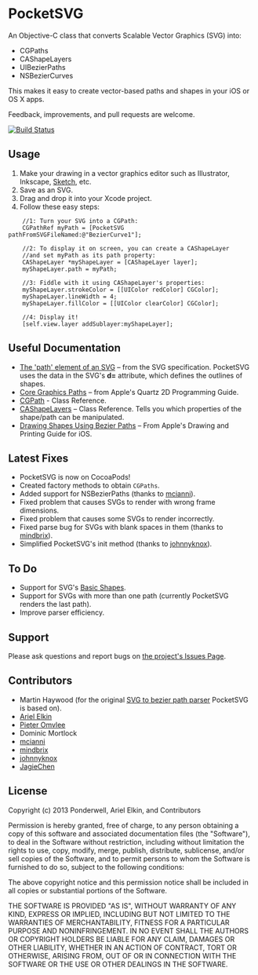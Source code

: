 # PocketSVG
An Objective-C class that converts Scalable Vector Graphics (SVG) into:
* CGPaths
* CAShapeLayers
* UIBezierPaths
* NSBezierCurves 

This makes it easy to create vector-based paths and shapes in your iOS or OS X apps. 

Feedback, improvements, and pull requests are welcome.

[![Build Status](https://travis-ci.org/arielelkin/PocketSVG.svg?branch=master)](https://travis-ci.org/arielelkin/PocketSVG)

## Usage
1. Make your drawing in a vector graphics editor such as Illustrator, Inkscape, [Sketch](http://www.bohemiancoding.com/sketch/), etc.
1. Save as an SVG.
1. Drag and drop it into your Xcode project.
1. Follow these easy steps:

```obj-c
    //1: Turn your SVG into a CGPath:
    CGPathRef myPath = [PocketSVG pathFromSVGFileNamed:@"BezierCurve1"];
    
    //2: To display it on screen, you can create a CAShapeLayer
    //and set myPath as its path property:
    CAShapeLayer *myShapeLayer = [CAShapeLayer layer];
    myShapeLayer.path = myPath;
    
    //3: Fiddle with it using CAShapeLayer's properties:
    myShapeLayer.strokeColor = [[UIColor redColor] CGColor];
    myShapeLayer.lineWidth = 4;
    myShapeLayer.fillColor = [[UIColor clearColor] CGColor];

    //4: Display it!
    [self.view.layer addSublayer:myShapeLayer];
```

## Useful Documentation
* [The 'path' element of an SVG](http://www.w3.org/TR/SVG/paths.html#PathElement) – from the SVG specification. PocketSVG uses the data in the SVG's **d=** attribute, which defines the outlines of shapes. 
* [Core Graphics Paths](https://developer.apple.com/library/mac/documentation/graphicsimaging/Conceptual/drawingwithquartz2d/dq_paths/dq_paths.html#//apple_ref/doc/uid/TP30001066-CH211-TPXREF101) – from Apple's Quartz 2D Programming Guide.
* [CGPath](https://developer.apple.com/library/mac/documentation/graphicsimaging/reference/CGPath/Reference/reference.html) - Class Reference.
* [CAShapeLayers](https://developer.apple.com/library/mac/#documentation/GraphicsImaging/Reference/CAShapeLayer_class/Reference/Reference.html) – Class Reference. Tells you which properties of the shape/path can be manipulated. 
* [Drawing Shapes Using Bezier Paths](http://developer.apple.com/library/ios/#documentation/2ddrawing/conceptual/drawingprintingios/BezierPaths/BezierPaths.html) – From Apple's Drawing and Printing Guide for iOS.

## Latest Fixes
* PocketSVG is now on CocoaPods!
* Created factory methods to obtain `CGPaths`.
* Added support for NSBezierPaths (thanks to [mcianni](https://github.com/mcianni)).
* Fixed problem that causes SVGs to render with wrong frame dimensions.
* Fixed problem that causes some SVGs to render incorrectly.
* Fixed parse bug for SVGs with blank spaces in them (thanks to [mindbrix](https://github.com/mindbrix)).
* Simplified PocketSVG's init method (thanks to [johnnyknox](https://github.com/johnnyknox)).

## To Do
* Support for SVG's [Basic Shapes](http://www.w3.org/TR/SVG/shapes.html).
* Support for SVGs with more than one path (currently PocketSVG renders the last path).
* Improve parser efficiency.

## Support
Please ask questions and report bugs on [the project's Issues Page](https://github.com/arielelkin/PocketSVG/issues). 

## Contributors
* Martin Haywood (for the original [SVG to bezier path parser](http://ponderwell.net/2011/05/converting-svg-paths-to-objective-c-paths/) PocketSVG is based on).
* [Ariel Elkin](http://www.github.com/arielelkin)
* [Pieter Omvlee](http://www.bohemiancoding.com/)
* Dominic Mortlock
* [mcianni](https://github.com/mcianni)
* [mindbrix](https://github.com/mindbrix)
* [johnnyknox](https://github.com/johnnyknox)
* [JagieChen](https://github.com/JagieChen)

## License

Copyright (c) 2013 Ponderwell, Ariel Elkin, and Contributors

Permission is hereby granted, free of charge, to any person obtaining a copy of this software and associated documentation files (the "Software"), to deal in the Software without restriction, including without limitation the rights to use, copy, modify, merge, publish, distribute, sublicense, and/or sell copies of the Software, and to permit persons to whom the Software is furnished to do so, subject to the following conditions:

The above copyright notice and this permission notice shall be included in all copies or substantial portions of the Software.

THE SOFTWARE IS PROVIDED "AS IS", WITHOUT WARRANTY OF ANY KIND, EXPRESS OR IMPLIED, INCLUDING BUT NOT LIMITED TO THE WARRANTIES OF MERCHANTABILITY, FITNESS FOR A PARTICULAR PURPOSE AND NONINFRINGEMENT. IN NO EVENT SHALL THE AUTHORS OR COPYRIGHT HOLDERS BE LIABLE FOR ANY CLAIM, DAMAGES OR OTHER LIABILITY, WHETHER IN AN ACTION OF CONTRACT, TORT OR OTHERWISE, ARISING FROM, OUT OF OR IN CONNECTION WITH THE SOFTWARE OR THE USE OR OTHER DEALINGS IN THE SOFTWARE.

